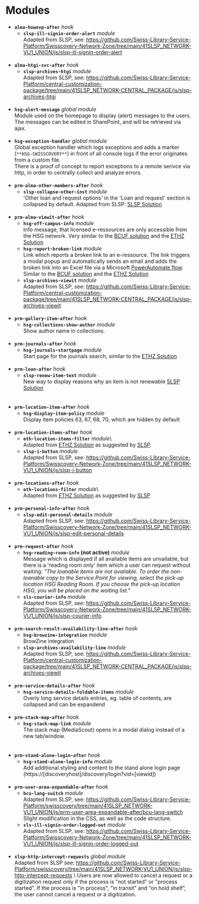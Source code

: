 # Modules
* **`alma-howovp-after`** *hook*
	* **`slsp-ill-signin-order-alert`** *module*\
	Adapted from SLSP, see: https://github.com/Swiss-Library-Service-Platform/Swisscovery-Network-Zone/tree/main/41SLSP_NETWORK-VU1_UNION/js/slsp-ill-signin-order-alert
<br><br>
* **`alma-htgi-svc-after`** *hook*
	* **`slsp-archives-htgi`** *module*\
	Adapted from SLSP, see: https://github.com/Swiss-Library-Service-Platform/central-customization-package/tree/main/41SLSP_NETWORK-CENTRAL_PACKAGE/js/slsp-archives-htgi
<br><br>
* **`hsg-alert-message`** *global module*\
Module used on the homepage to display (alert) messages to the users. The messages can be edited in SharePoint, and will be retrieved via ajax. 
<br><br>
* **`hsg-exception-handler`** *global module*\
Global exception handler which logs exceptions and adds a marker (`**HSG-SWISSCOVERY**`) in front of all console logs if the error originates from a custom file.\
There is a proof of concept to report exceptions to a remote serivce via http, in order to centrally collect and analyze errors.
<br><br>
* **`prm-alma-other-members-after`** *hook*
	* **`slsp-collapse-other-inst`** *module*\
  'Other loan and request options' in the 'Loan and request' section is collapsed by default. Adapted from SLSP: [SLSP Solution](https://github.com/Swiss-Library-Service-Platform/swisscovery/tree/main/41SLSP_NETWORK-VU1_UNION/js/prm-alma-other-members-after/slsp-collapse-other-inst)
<br><br>
* **`prm-alma-viewit-after`** *hook*
	* **`hsg-off-campus-info`** *module*\
	Info message, that licensed e-ressources are only accessible from the HSG network. Very similar to the [BCUF solution](https://github.com/BCUF/bcufr-primo-views/tree/master/41SLSP_BCUFR-DFR/js/modules/prm-alma-viewit-after/bcu-off-campus) and the [ETHZ Solution](https://gitlab.com/ethlibrary/slsp/customization-eth-view/-/tree/master/js/modules/prm-alma-delivery-after/eth-fullview-offcampus-warning)
	* **`hsg-report-broken-link`** *module* \
	Link which reports a broken link to an e-ressource. The link triggers a modal popup and automatically sends an email and adds the broken link into an Excel file via a Microsoft [PowerAutomate flow](https://emea.flow.microsoft.com/manage/environments/Default-a7262e59-1b56-4f5a-a412-6f07181f48ee/flows/f2987d08-631f-4e91-a320-318b0793d158/details). Similar to the [BCUF solution](https://github.com/BCUF/bcufr-primo-views/tree/master/41SLSP_BCUFR-DFR/js/modules/prm-alma-viewit-after/bcu-online-feedback) and the [ETHZ Solution](https://gitlab.com/ethlibrary/slsp/customization-eth-view/-/tree/master/js/modules/prm-alma-delivery-after/eth-online-feedback-mail)
  * **`slsp-archives-viewit`** *module*\
	Adapted from SLSP, see: https://github.com/Swiss-Library-Service-Platform/central-customization-package/tree/main/41SLSP_NETWORK-CENTRAL_PACKAGE/js/slsp-archives-viewit
<br><br>
* **`prm-gallery-item-after`** *hook*
  * **`hsg-collections-show-author`** *module*\
  Show author name in collections. 
<br><br>
* **`prm-journals-after`** *hook*
  * **`hsg-journals-startpage`** *module*\
  Start page for the journals search, similar to the [ETHZ Solution](https://gitlab.com/ethlibrary/slsp/customization-eth-view/-/tree/master/js/modules/prm-journals-after/eth-journals-startpage)
<br><br>
* **`prm-loan-after`** *hook*
  * **`slsp-renew-item-text`** *module*\
  New way to display reasons why an item is not renewable [SLSP Solution](https://github.com/Swiss-Library-Service-Platform/swisscovery/tree/main/41SLSP_NETWORK-VU1_UNION/js/prm-loan-after/slsp-renew-item-text)  
<br><br>
* **`prm-location-item-after`** *hook*
  * **`hsg-display-item-policy`** *module*\
  Display item policies 63, 67, 68, 70, which are hidden by default
<br><br>
* **`prm-location-items-after`** *hook*	
  * **`eth-location-items-filter`** *module*\	
   Adapted from [ETHZ Solution](https://gitlab.com/ethlibrary/slsp/customization-eth-view/-/tree/master/js/modules/prm-location-items-after/eth-location-items-filter) as suggested by [SLSP](https://github.com/Swiss-Library-Service-Platform/swisscovery/tree/main/41SLSP_NETWORK-VU1_UNION/js/prm-location-items-after).
  * **`slsp-i-button`** *module*\
  Adapted from SLSP, see: https://github.com/Swiss-Library-Service-Platform/Swisscovery-Network-Zone/tree/main/41SLSP_NETWORK-VU1_UNION/js/slsp-i-button
<br><br>
* **`prm-locations-after`** *hook*
   * **`eth-locations-filter`** *module*\	
   Adapted from [ETHZ Solution](https://gitlab.com/ethlibrary/slsp/customization-eth-view/-/tree/master/js/modules/prm-locations-after/eth-locations-filter) as suggested by [SLSP](https://github.com/Swiss-Library-Service-Platform/swisscovery/tree/main/41SLSP_NETWORK-VU1_UNION/js/prm-locations-after)
<br><br>
* **`prm-personal-info-after`** *hook*
  * **`slsp-edit-personal-details`** *module*\
	Adapted from SLSP, see: https://github.com/Swiss-Library-Service-Platform/Swisscovery-Network-Zone/tree/main/41SLSP_NETWORK-VU1_UNION/js/slsp-edit-personal-details
<br><br>
* **`prm-request-after`** *hook*
	* **`hsg-reading-room-info` (not active)** *module*\
	Message which is displayed if all available items are unvailable, but there is a 'reading room only' item which a user can request without waiting: *"The loanable items are not available. To order the non-loanable copy to the Service Point for viewing, select the pick-up location HSG Reading Room. If you choose the pick-up location HSG, you will be placed on the waiting list."*
	* **`sls-courier-info`** *module*\
	Adapted from SLSP, see: https://github.com/Swiss-Library-Service-Platform/Swisscovery-Network-Zone/tree/main/41SLSP_NETWORK-VU1_UNION/js/slsp-courier-info 
<br><br>
* **`prm-search-result-availability-line-after`** *hook*
  * **`hsg-browzine-integration`** *module*\
  BrowZine integration
  * **`slsp-archives-availability-line`** *module*\
  Adapted from SLSP, see: https://github.com/Swiss-Library-Service-Platform/central-customization-package/tree/main/41SLSP_NETWORK-CENTRAL_PACKAGE/js/slsp-archives-viewit
<br><br>
* **`prm-service-details-after`** *hook*	
  * **`hsg-service-details-foldable-items`** *module*\
  Overly long service details entries, eg. table of contents, are collapsed and can be expandend
<br><br>
* **`prm-stack-map-after`** *hook*	
  * **`hsg-stack-map-link`** *module*\
  The stack map (MediaScout) opens in a modal dialog instead of a new tab/window.	
<br><br>
* **`prm-stand-alone-login-after`** *hook*	
  * **`hsg-stand-alone-login-info`** *module*\
  Add additional styling and content to the stand alone login page (https://[discoveryhost]/discovery/login?vid=[viewid])
<br><br>
* **`prm-user-area-expandable-after`** *hook*
  * **`bcu-lang-switch`** *module*\
	Adapted from SLSP, see: https://github.com/Swiss-Library-Service-Platform/swisscovery/tree/main/41SLSP_NETWORK-VU1_UNION/js/prm-user-area-expandable-after/bcu-lang-switch \
	Slight modification in the CSS, as well as the code structure.
  * **`sls-ill-signin-order-logged-out`** *module*\
	Adapted from SLSP, see: https://github.com/Swiss-Library-Service-Platform/Swisscovery-Network-Zone/tree/main/41SLSP_NETWORK-VU1_UNION/js/slsp-ill-signin-order-logged-out
<br><br>
* **`slsp-http-intercept-requests`** *global module*\
Adapted from SLSP see: https://github.com/Swiss-Library-Service-Platform/swisscovery/tree/main/41SLSP_NETWORK-VU1_UNION/js/slsp-http-intercept-requests \ 
Users are now allowed to cancel a request or a digitization request only if the process is "not started" or "process started". If the process is "in process", "in transit" and “on hold shelf”, the user cannot cancel a request or a digitization.
<br><br>
